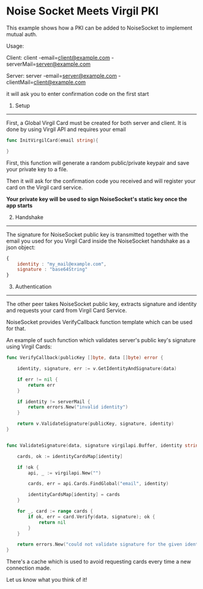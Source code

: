 # Noise Socket Meets Virgil PKI

This example shows how a PKI can be added to NoiseSocket to implement mutual auth.

Usage:

Client:
    client -email=client@example.com -serverMail=server@example.com
    
Server:
    server -email=server@example.com -clientMail=client@example.com    

it will ask you to enter confirmation code on the first start

1. Setup
---------

First, a Global Virgil Card must be created for both server and client. It is done by using Virgil API and requires your email

```go
func InitVirgilCard(email string){

}
```

First, this function will generate a random public/private keypair and save your private key to a file.

Then it will ask for the confirmation code you received and will register your card on the Virgil card service.

**Your private key will be used to sign NoiseSocket's static key once the app starts**

2. Handshake
------------

The signature for NoiseSocket public key is transmitted together with the email you used for you Virgil Card inside the 
NoiseSocket handshake as a json object:

```js
{
    identity : "my_mail@example.com",
    signature : "base64String"
}
```

3. Authentication
-------------
The other peer takes NoiseSocket public key, extracts signature and identity and requests your card from Virgil Card Service.

NoiseSocket provides VerifyCallback function template which can be used for that.

An example of such function which validates server's public key's signature using Virgil Cards:

```go
func VerifyCallback(publicKey []byte, data []byte) error {

	identity, signature, err := v.GetIdentityAndSignature(data)

	if err != nil {
		return err
	}

	if identity != serverMail {
		return errors.New("invalid identity")
	}

	return v.ValidateSignature(publicKey, signature, identity)
}


func ValidateSignature(data, signature virgilapi.Buffer, identity string) (err error) {

	cards, ok := identityCardsMap[identity]

	if !ok {
		api, _ := virgilapi.New("")

		cards, err = api.Cards.FindGlobal("email", identity)

		identityCardsMap[identity] = cards
	}

	for _, card := range cards {
		if ok, err = card.Verify(data, signature); ok {
			return nil
		}
	}

	return errors.New("could not validate signature for the given identity")
}
```


There's a cache which is used to avoid requesting cards every time a new connection made.


Let us know what you think of it!

